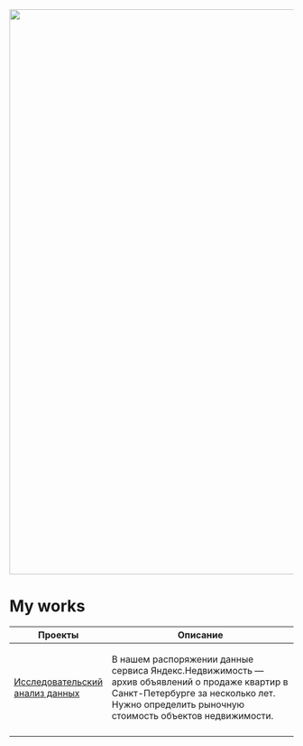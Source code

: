 <div id="header" align="center">
  <img src="https://planshet-info.ru/wp-content/uploads/2022/01/преимущества-и-недостатки-машинного-обучения.jpg" width="1000"/>
</div>

# My works

<table width="100%" valign="top">
<thead>

<tr>
<th width="25%">Проекты</th>
<th>Описание</th>
</tr>

</thead>
<tbody>
<tr>
<td>

[Исследовательский анализ данных](https://github.com/promosvm/yandex-praktikum/blob/main/project/01-исследовательский-анализ-данных/README.md)

</td>
<td>

В нашем распоряжении данные сервиса Яндекс.Недвижимость — архив
объявлений о продаже квартир в Санкт-Петербурге за несколько лет.
Нужно определить рыночную стоимость объектов недвижимости.

</td>
</tr>  

<tr>
<td>

